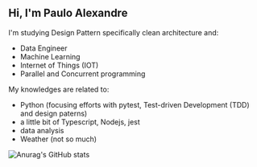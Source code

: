 

## Hi, I'm Paulo Alexandre

I'm studying Design Pattern specifically clean architecture and:
- Data Engineer
- Machine Learning
- Internet of Things (IOT)
- Parallel and Concurrent programming


My  knowledges are related to:
- Python (focusing efforts with pytest, Test-driven Development (TDD) and design paterns)
- a little bit of Typescript, Nodejs, jest
- data analysis
- Weather (not so much)

![Anurag's GitHub stats](https://github-readme-stats.vercel.app/api?username=palexandremello&show_icons=true&theme=radical)

